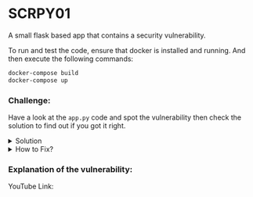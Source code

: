 # SCRPY01
A small flask based app that contains a security vulnerability. 

To run and test the code, ensure that docker is installed and running. And then execute the following commands:

```bash
docker-compose build
docker-compose up
```


### Challenge:
Have a look at the `app.py` code and spot the vulnerability then check the solution to find out if you got it right. 

<details>
<summary>Solution</summary>
The vulnerability presented in this challenge is Hardcoded Credentials.

```python
# Line number 8, the database password is hardcoded.
app.config['DB_PASSWORD'] = 'db-password'
```

For more information vist:
- https://cwe.mitre.org/data/definitions/798.html
- https://owasp.org/www-community/vulnerabilities/Use_of_hard-coded_password
</details>

<details>
<summary>How to Fix?</summary>
...
</details>


### Explanation of the vulnerability:
YouTube Link: 